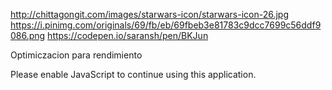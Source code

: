 http://chittagongit.com/images/starwars-icon/starwars-icon-26.jpg
https://i.pinimg.com/originals/69/fb/eb/69fbeb3e81783c9dcc7699c56ddf9086.png
https://codepen.io/saransh/pen/BKJun

Optimiczacion para rendimiento

<link rel=preload as=style onload="this.rel='stylesheet'" href=styles.90785803add72d7e2db2.css media=bogus>
  <link rel=preload href=runtime.c0250c95849301464546.js as=script>
  <link rel=preload href=polyfills.e0272b4110c7ffeaab66.js as=script>
  <link rel=preload href=main.3878338a3e4ab9803088.js as=script>

</head>
  <body>
    <app-root></app-root>
    <noscript>Please enable JavaScript to continue using this application.</noscript>

<script async type="text/javascript" src="runtime.c0250c95849301464546.js"></script>
<script async type="text/javascript" src="polyfills.e0272b4110c7ffeaab66.js"></script>
<script async type="text/javascript" src="main.3878338a3e4ab9803088.js"></script>
<link rel="stylesheet" href="styles.90785803add72d7e2db2.css">

</body>